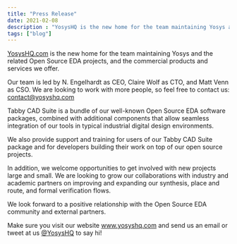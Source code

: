 ```yaml
---
title: "Press Release"
date: 2021-02-08
description : "YosysHQ is the new home for the team maintaining Yosys and related Open Source EDA projects"
tags: ["blog"]
---
```


[YosysHQ.com](https://www.yosyshq.com) is the new home for the team maintaining Yosys and the related Open Source EDA projects, and the commercial products and services we offer.

Our team is led by N. Engelhardt as CEO, Claire Wolf as CTO, and Matt Venn as CSO. We are looking to work with more people, so feel free to contact us: contact@yosyshq.com

Tabby CAD Suite is a bundle of our well-known Open Source EDA software packages, combined with additional components that allow seamless integration of our tools in typical industrial digital design environments.

We also provide support and training for users of our Tabby CAD Suite package and for developers building their work on top of our open source projects.

In addition, we welcome opportunities to get involved with new projects large and small. We are looking to grow our collaborations with industry and academic partners on improving and expanding our synthesis, place and route, and formal verification flows.

We look forward to a positive relationship with the Open Source EDA community and external partners. 

Make sure you visit our website www.yosyshq.com and send us an email or tweet at us [@YosysHQ](https://twitter.com/yosyshq) to say hi!
